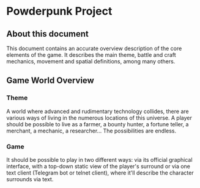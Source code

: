 # Powderpunk Project

## About this document
This document contains an accurate overview description of the core elements of the game. It describes the main theme, battle and craft mechanics, movement and spatial definitions, among many others.

## Game World Overview
### Theme
A world where advanced and rudimentary technology collides, there are various ways of living in the numerous locations of this universe. A player should be possible to live as a farmer, a bounty hunter, a fortune teller, a merchant, a mechanic, a researcher... The possibilities are endless.

### Game
It should be possible to play in two different ways: via its official graphical interface, with a top-down static view of the player's surround or via one text client (Telegram bot or telnet client), where it'll describe the character surrounds via text.

